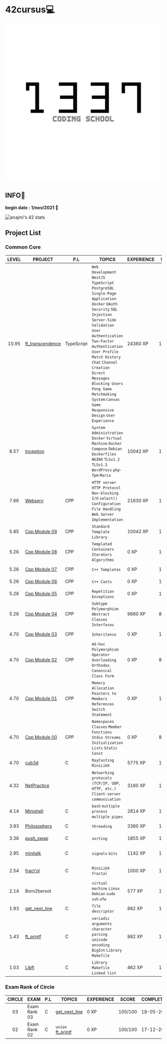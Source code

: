 # 42cursus💻

![1337](./image/README/1337.png)

## INFO👷

**begin date : 1/nov/2021 🎉**

![anajmi's 42 stats](https://badge.mediaplus.ma/greenbinary/anajmi)

## Project List
### Common Core

| LEVEL | PROJECT | P.L | TOPICS | EXPERIENCE | SCORE | COMPLETION | DOCUMENTS |
| :----: | -------- | ---------- | ------ | ------------------ | -------- | ------ | ------ |
|	10.95	|	[ft_transcendence](https://github.com/NajmiAchraf/ft_transcendence/tree/7df780ae6f1c091ae69769ded3681a0bdd991715)	| TypeScript | `Web Development` `NestJS` `TypeScript` `PostgreSQL` `Single-Page Application` `Docker` `OAuth` `Security` `SQL Injection` `Server-Side Validation` `User Authentication` `Two-Factor Authentication` `User Profile` `Match History` `Chat` `Channel Creation` `Direct Messages` `Blocking Users` `Pong Game` `Matchmaking System` `Canvas Game` `Responsive Design` `User Experience` |	24360 XP	|	100/100	| 08-01-2024 | [en subject ft_transcendence](./Subjects/en.subject.ft_transcendence.pdf) |
|	8.57	|	[Inception](https://github.com/NajmiAchraf/Inception/tree/e37f3503296867385d622292132f3d36e5998dc1)	|  | `System Administration` `Docker` `Virtual Machine` `Docker Compose` `Debian` `Dockerfiles` `NGINX` `TLSv1.2` `TLSv1.3` `WordPress` `php-fpm` `Maria` |	10042 XP	|	100/100	| 20-08-2023 | [en subject Inception](./Subjects/en.subject.Inception.pdf) |
|	7.66	|	[Webserv](https://github.com/NajmiAchraf/Webserv/tree/54c9b984e0921fd0b30963927b106cd0d877c9f2)	| CPP | `HTTP server` `HTTP Protocol` `Non-blocking I/O` `select()` `Configuration File Handling` `Web Server Implementation` |	21630 XP	|	125/100	| 26-06-2023 | [en subject Webserv](./Subjects/en.subject.Webserv.pdf) |
|	5.85	|	[Cpp Module 09](https://github.com/NajmiAchraf/Cpp-Module-09/tree/43627954ca79195e1e806622ca2ee6bbc3b039f6)	| CPP | `Standard Template Library` |	10042 XP	|	100/100	| 27-03-2023 | [en subject Cpp Module 09](./Subjects/en.subject.C++09.pdf) |
|	5.26	|	[Cpp Module 08](https://github.com/NajmiAchraf/Cpp-Module-08/tree/d84255fc48031362c00df53f4a442bcc502ae178)	| CPP | `Templated Containers` `Iterators` `Algorithms` |	0 XP	|	100/100	| 14-02-2023 | [en subject Cpp Module 08](./Subjects/en.subject.C++08.pdf) |
|	5.26	|	[Cpp Module 07](https://github.com/NajmiAchraf/Cpp-Module-07/tree/f788cd74dd86adc322cf6f3c0f0e407663971e39)	| CPP | `C++ Templates` |	0 XP	|	100/100	| 12-02-2023 | [en subject Cpp Module 07](./Subjects/en.subject.C++07.pdf) |
|	5.26	|	[Cpp Module 06](https://github.com/NajmiAchraf/Cpp-Module-06/tree/406c60a722cdd5d68fa622f0838d333128c1af2a)	| CPP | `C++ Casts` |	0 XP	|	100/100	| 09-02-2023 | [en subject Cpp Module 06](./Subjects/en.subject.C++06.pdf) |
|	5.26	|	[Cpp Module 05](https://github.com/NajmiAchraf/Cpp-Module-05/tree/0819c4d8cf8a607cfcb389f26e007bf5442322cb)	| CPP | `Repetition` `Exceptions` |	0 XP	|	100/100	| 02-02-2023 | [en subject Cpp Module 05](./Subjects/en.subject.C++05.pdf) |
|	5.26	|	[Cpp Module 04](https://github.com/NajmiAchraf/Cpp-Module-04/tree/1eddb28ab9fd4df0d3ac820c9b7110fdf1472292)	| CPP | `Subtype Polymorphism` `Abstract Classes` `Interfaces` |	9660 XP	|	80/100	| 28-01-2023 | [en subject Cpp Module 04](./Subjects/en.subject.C++04.pdf) |
|	4.70	|	[Cpp Module 03](https://github.com/NajmiAchraf/Cpp-Module-03/tree/1a0a9dc6a8e18958f4d47e22b63375d018622555)	| CPP | `Inheritance` |	0 XP	|	100/100	| 21-01-2023 | [en subject Cpp Module 03](./Subjects/en.subject.C++03.pdf) |
|	4.70	| [Cpp Module 02](https://github.com/NajmiAchraf/Cpp-Module-02/tree/0d33224166c6dfb4906f660e6f5380e49b29b1d6) | CPP | `Ad-hoc Polymorphism` `Operator Overloading` `Orthodox Canonical Class Form` |	0 XP	| 80/100 | 16-01-2023 | [en subject Cpp Module 02](./Subjects/en.subject.C++02.pdf) |
|	4.70	| [Cpp Module 01](https://github.com/NajmiAchraf/Cpp-Module-01/tree/11fb1cb34ffb7cd16ea279b6f0ab9c7a7ea81f93) | CPP | `Memory Allocation` `Pointers to Members` `References` `Switch Statement` |	0 XP	| 100/100 | 09-01-2023 | [en subject Cpp Module 01](./Subjects/en.subject.C++01.pdf) |
|	4.70	| [Cpp Module 00](https://github.com/NajmiAchraf/Cpp-Module-00/tree/2b027e6267f23bd695b01625c1dfbf82876df210) | CPP | `Namespaces` `Classes` `Member Functions` `Stdio Streams` `Initialization Lists` `Static` `Const` |	0 XP	| 80/100 | 14-12-2022 | [en subject Cpp Module 00](./Subjects/en.subject.C++00.pdf) |
|	4.70	|	[cub3d](https://github.com/NajmiAchraf/Cub3D/tree/ce2711e3113ab0fe42192f77f8f8180c58f3d280)	| C | `RayCasting` `MiniLibX` |	5775 XP	|	115/100	| 29-11-2022 | [en subject cub3d](./Subjects/en.subject.cub3d.pdf) |
|	4.32	|	[NetPractice](https://github.com/NajmiAchraf/NetPractice/tree/fd4e0087075d9451f29ff4398a51ce867f7007a6)	|  | `Networking protocols (TCP/IP, UDP, HTTP, etc.)` `Client-server communication` |	3160 XP	|	100/100	| 27-10-2022 | [en subject NetPractice](./Subjects/en.subject.NetPractice.pdf) |
|	4.14	|	[Minishell](https://github.com/NajmiAchraf/minishell/tree/1e590e80b61a7a2d292a4804214a566ca4211cae)	| C | `bash` `multiple process` `multiple pipes` |	2814 XP	|	101/100	| 04-10-2022 | [en subject Minishell](./Subjects/en.subject.minishell.pdf) |
|	3.93	|	[Philosophers](https://github.com/NajmiAchraf/Philosophers/tree/30f9fa968367dd0dce32c56c7fa487197cd9c10d)	| C | `threading` |	3360 XP	|	100/100	| 15-04-2022 | [fr subject Philosophers](./Subjects/fr.subject.Philosophers.pdf) |
|	3.36	|	[push_swap](https://github.com/NajmiAchraf/push_swap/tree/ef382fbe6a3cbce63e6a594dbc5cc50d664b2ddb)	| C | `sorting` |	1855 XP	|	125/100	|	18-03-2022	| [en subject Push_Swap](./Subjects/en.subject.Push_Swap.pdf) |
|	2.95	|	[minitalk](https://github.com/NajmiAchraf/minitalk/tree/cdd40fdc3d58a9b0d8186b6da1bc9a027b32b8b2)	| C    | `signals` `bits` |	1142 XP	|	115/100	|	18-02-2022	| [fr subject minitalk](./Subjects/fr.subject.minitalk.pdf) [en subject minitalk](./Subjects/en.subject.minitalk.pdf) |
|	2.54	|	[fract'ol](https://github.com/NajmiAchraf/fract-ol/tree/4eb38f090e82451f80e0161af1a678d380b59596)	| C | `MiniLibX` `fractal` |	1000 XP	|	125/100	|	13-03-2022	| [fr subject fract'ol](./Subjects/fr.subject.fract-ol.pdf) [en subject fract'ol](./Subjects/en.subject.fract-ol.pdf) |
|	2.14	|	Born2beroot	|		| `virtual machine` `Linux` `Debian`  `sudo` `ssh` `ufw` |	577 XP	|	110/100	|	13-12-2021	|	[fr subject Born2beRoot](./Subjects/fr.subject.Born2beRoot.pdf)	|
|	1.93	|	[get_next_line](https://github.com/NajmiAchraf/get_next_line/tree/c61f30b1c2129e628578ef61cb19ad21da5db726)	|	C	|	`file descriptor`	|	882 XP	|	125/100 |	05-12-2021	|	[en subject GetNextLine](./Subjects/en.subject.GetNextLine.pdf)	|
|	1.43	|	[ft_printf](https://github.com/NajmiAchraf/ft_printf/tree/001ad1eb375ff0d9d3a804961c307b4ce5e6a0f1)	|	C	|	`variadic arguments` `character parsing` `unicode encoding` `BigInt` `Library` `Makefile`	|	882 XP	|	100/100	|	29-11-2021	|	[fr subject ft_printf](./Subjects/fr.subject.ft_printf.pdf)	|
|	1.03	|	[Libft](https://github.com/NajmiAchraf/Libft/tree/6dc22a9394736760322b70a53903e276faea31ae)	|	C	|	`Library` `Makefile` `Linked list`	|	462 XP	|	119/100	|	21-11-2021	|	[fr subject Libft](./Subjects/fr.subject.Libft.pdf)	|

### Exam Rank of Circle

| CIRCLE | EXAM | P.L | TOPICS | EXPERIENCE | SCORE | COMPLETION | DOCUMENTS |
| :----: | -------- | ---------- | ------ | ------------------ | -------- | ------ | ------ |
|	03	|	Exam Rank 03	|	C	| [get_next_line](https://github.com/NajmiAchraf/get_next_line/tree/c61f30b1c2129e628578ef61cb19ad21da5db726) |	0 XP	|	100/100	| 18-05-2022 | |
|	02	|	Exam Rank 02	|	C	| `union` [ft_printf](https://github.com/NajmiAchraf/ft_printf/tree/001ad1eb375ff0d9d3a804961c307b4ce5e6a0f1) |	0 XP	|	100/100	|	17-12-2021	|		|

